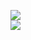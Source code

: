 [![](https://img.shields.io/badge/Made%20With-Github%20Spray-lightgrey.svg?style=for-the-badge&logo=github)](https://github.com/Annihil/github-spray#29911)  
[![](https://i.imgur.com/2DrTn0Z.gif)](https://github.com/Annihil/github-spray)